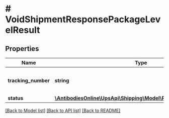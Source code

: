 # # VoidShipmentResponsePackageLevelResult

## Properties

Name | Type | Description | Notes
------------ | ------------- | ------------- | -------------
**tracking_number** | **string** | The package&#39;s identification number |
**status** | [**\AntibodiesOnline\UpsApi\Shipping\Model\PackageLevelResultStatus**](PackageLevelResultStatus.md) |  |

[[Back to Model list]](../../README.md#models) [[Back to API list]](../../README.md#endpoints) [[Back to README]](../../README.md)
